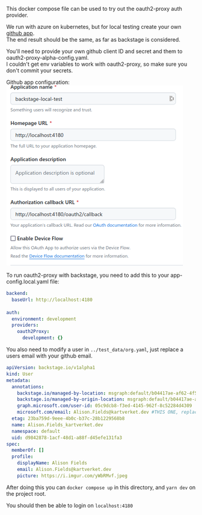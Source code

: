 This docker compose file can be used to try out the oauth2-proxy auth provider.

We run with azure on kubernetes, but for local testing create your own [github app](https://github.com/settings/developers).    
The end result should be the same, as far as backstage is considered.

You'll need to provide your own github client ID and secret and them to oauth2-proxy-alpha-config.yaml.    
I couldn't get env variables to work with oauth2-proxy, so make sure you don't commit your secrets.

Github app configuration:
![github-app-config.png](assets%2Fgithub-app-config.png)


To run oauth2-proxy with backstage, you need to add this to your app-config.local.yaml file:
```yaml
backend:  
  baseUrl: http://localhost:4180

auth:
  environment: development
  providers:
    oauth2Proxy:
      development: {}
```

You also need to modify a user in `../test_data/org.yaml`, just replace a users email with your github email.
```yaml
apiVersion: backstage.io/v1alpha1
kind: User
metadata:
  annotations:
    backstage.io/managed-by-location: msgraph:default/b04417ae-af62-4f55-9f8e-e64f7d7c1581
    backstage.io/managed-by-origin-location: msgraph:default/b04417ae-af62-4f55-9f8e-e64f7d7c1581
    graph.microsoft.com/user-id: 05c9dcb8-f3ed-4145-962f-8c52284d4309
    microsoft.com/email: Alison.Fields@kartverket.dev #THIS ONE, replace with myemail@kartverket.no
  etag: 23ba759d-9eee-4b0c-b37c-28b1229568b8
  name: Alison.Fields_kartverket.dev
  namespace: default
  uid: d9842878-1acf-48d1-a88f-d45efe131fa3
spec:
  memberOf: []
  profile:
    displayName: Alison Fields
    email: Alison.Fields@kartverket.dev
    picture: https://i.imgur.com/yWbRMvf.jpeg
```


After doing this you can `docker compose up` in this directory, and `yarn dev` on the project root.

You should then be able to login on `localhost:4180`